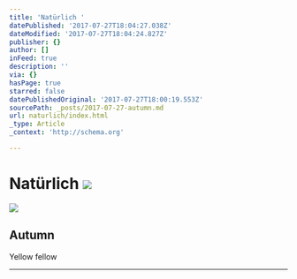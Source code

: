 ```yaml
---
title: 'Natürlich '
datePublished: '2017-07-27T18:04:27.038Z'
dateModified: '2017-07-27T18:04:24.827Z'
publisher: {}
author: []
inFeed: true
description: ''
via: {}
hasPage: true
starred: false
datePublishedOriginal: '2017-07-27T18:00:19.553Z'
sourcePath: _posts/2017-07-27-autumn.md
url: naturlich/index.html
_type: Article
_context: 'http://schema.org'

---
```

# Natürlich ![](https://the-grid-user-content.s3-us-west-2.amazonaws.com/ec0f020f-343f-43cf-8193-e3bae89b2b34.jpg)

<article style=""><img src="https://the-grid-user-content.s3-us-west-2.amazonaws.com/e38df072-5ae3-4741-8556-4a12a7d5e3ff.jpg" /><h1>Autumn</h1><p>Yellow fellow</p></article>

---
